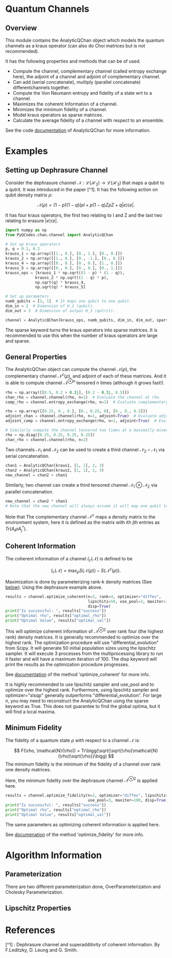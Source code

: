 Quantum Channels
==================

Overview
--------

This module contains the AnalyticQChan object which models the quantum channels as a kraus operator (can also do Choi matrices but is not recommended).

It has the following properties and methods that can be of used.

- Compute the channel, complementary channel (called entropy exchange here), the adjoint of a channel and adjoint of complementary channel.
- Can add (serial concatenate), multiply (parallel concatenate) differentchannels together.
- Compute the Von Neumann entropy and fidelity of a state wrt to a channel.
- Maximizes the coherent Information of a channel.
- Minimizes the minimum fidelity of a channel.
- Model kraus operators as sparse matrices.
- Calculate the average fidelity of a channel with respect to an ensemble.

See the code [documentation](channel.py) of AnalyticQChan for more information.

Examples
========
Setting up Dephrasure Channel
-----------------------------
Consider the dephrasure channel $\mathcal{N} : \mathcal{L}(\mathcal{H}_2) 
\rightarrow \mathcal{L}(\mathcal{H}_3)$ that maps a qubit to a qutrit. It was
 introduced in the paper [^1]. It has the following action on qubit density 
 matrix $\rho$:
 
 $$
 \mathcal{N}(\rho) = (1 - p)(1 - q) I \rho I + p(1 - q)Z \rho Z + q |e\rangle
  \langle e|.
 $$
 
 It has four kraus operators, the first two relating to I and Z and the last 
 two relating to erasure $|e\rangle\langle e|$.
 
 ```python
import numpy as np
from PyQCodes.chan.channel import AnalyticQChan
 
# Set up kraus operators
p, q = 0.1, 0.2
krauss_1 = np.array([[1., 0.], [0., 1.], [0., 0.]])
krauss_2 = np.array([[1., 0.], [0., -1.], [0., 0.]])
krauss_4 = np.array([[0., 0.], [0., 0.], [1., 0.]])
krauss_5 = np.array([[0., 0.], [0., 0.], [0., 1.]])
krauss_ops = [krauss_1 * np.sqrt((1 - p) * (1 - q)),
              krauss_2 * np.sqrt((1 - q) * p),
              np.sqrt(q) * krauss_4,
              np.sqrt(q) * krauss_5]

# Set up parameters
numb_qubits = [1, 1]  # It maps one qubit to one qubit.
dim_in = 2  # Dimension of H_2 (qubit).
dim_out = 3  # Dimension of output H_3 (qutrit).

channel = AnalyticQChan(krauss_ops, numb_qubits, dim_in, dim_out, sparse=False)
```

The sparse keyword turns the kraus operators into sparse matrices. It is 
recommended to use this when the number of kraus operators are large and sparse.


General Properties
------------------
The AnalyticQChan object can compute the channel $\mathcal{N}(\rho)$, the 
complementary channel $\mathcal{N}^c(\rho)$, and adjoint of each of these 
matrices. And it is able to compute channel $\mathcal{N}^{\otimes n}$ tensored n times (although it grows fast!).

```python
rho = np.array([[0.5, 0.2 + 0.3j], [0.2 - 0.3j, 0.5]])
chan_rho = channel.channel(rho, n=1)  # Evaluate the channel at rho.
comp_rho = channel.entropy_exchange(rho, n=1)  # Evaluate complementary channel.

rho = np.array([[0.25, 0., 0.], [0., 0.25, 0], [0., 0., 0.5]])
adjoint_chan = channel.channel(rho, n=1, adjoint=True)  # Evaluate adjoint channel.
adjoint_comp = channel.entropy_exchange(rho, n=1, adjoint=True)  # Evaluate adjoint of complementary channel

# Similarly compute the channel tensored two times at a maximally mixed state.
rho = np.diag([0.25, 0.25, 0.25, 0.25])
chan_rho = channel.channel(rho, n=2)
```

Two channels $\mathcal{N}_1$ and $\mathcal{N}_2$ can be used to create a third channel $\mathcal{N}_2 \circ \mathcal{N}_1$ via serial concatenation.
```python
chan1 = AnalyticQChan(kraus1, [1, 1], 2, 3)
chan2 = AnalyticQChan(kraus2, [1, 1], 2, 3)
new_channel = chan2 + chan1
```

Similarly, two channel can create a third tensored channel $\mathcal{N}_1 \otimes \mathcal{N}_2$ via parallel concatenation.
```python
new_channel = chan2 * chan1
# Note that the new channel will always assume it will map one qubit to one qubit.
```

Note that The complementary channel $\mathcal{N}^c$ maps a density matrix to the environment system, 
here it is defined as the matrix with ith jth entries as $Tr(A_i \rho A_j^\dagger).$  

Coherent Information
--------------------
The coherent information of a channel $I_c(\mathcal{N})$ is defined to be

$$
    I_c(\mathcal{N}) = \max_{\rho} S(\mathcal{N}(\rho)) - S(\mathcal{N}^c(\rho)).
$$

Maximization is done by parameterizing rank-k density matrices (See 
[below](#parameterization)). Using the dephrasure example above.

```python
results = channel.optimize_coherent(n=2, rank=4, optimizer="diffev", 
                                    lipschitz=50, use_pool=3, maxiter=100, 
                                    disp=True)
print("Is successful: ", results["success"])
print("Optimal rho", results["optimal_rho"])
print("Optimal Value", results["optimal_val"])
```
This will optimize coherent information of $\mathcal{N}^{\otimes 2}$ over rank four (the highest rank) density matrices. It is generally recommended to
optimize over the highest rank. The optimization procedure will use "differential_evolution" from Scipy. It will generate 50 initial population 
sizes using the lipschitz sampler. It will execute 3 processes from the 
multiprocessing library to run it faster and will have a maximum iteration of 100.
The disp keyword will print the results as the optimization procedure 
progresses.

See [documentation](channel.py) of the method 'optimize_coherent' 
for more info.

It is highly recommended to use lipschitz sampler and use_pool and to optimize over the highest rank.
Furthermore, using lipschitz sampler and optimizer="slsqp" generally outperforms "differential_evolution".
For large n, you may need to reconstruct the AnalyticQChan using the sparse 
keyword as True. This does not guarantee to find the global optima, but it 
will find a local maxima.


Minimum Fidelity
----------------
The fidelity of a quantum state $\rho$ with respect to a channel 
$\mathcal{N}$ is:

$$
 F(\rho, \mathcal{N}(\rho)) = Tr\bigg(\sqrt{\sqrt{\rho}\mathcal{N}(\rho)\sqrt{\rho}}\bigg)
$$
The minimum fidelity is the minimum of the fidelity of a channel over rank one density matrices.

Here, the minimum fidelity over the dephrasure channel $\mathcal{N}^{\otimes 2}$ is applied here.

```python
results = channel.optimize_fidelity(n=2, optimizer="diffev", lipschitz=50, 
                                    use_pool=3, maxiter=100, disp=True)
print("Is successful: ", results["success"])
print("Optimal rho", results["optimal_rho"])
print("Optimal Value", results["optimal_val"])
```

The same parameters as optimizing coherent information is applied here.

See [documenation](channel.py) of the method 'optimize_fidelity' for more info.


Algorithm Information
=====================

Parameterization
----------------
There are two different parameterization done, OverParameterization and 
Cholesky Parameterization.


Lipschitz Properties
--------------------


References
==========
[^1] : Dephrasure channel and superadditivity of coherent information. By F.Leditzky, D. Leung and G. Smith.
